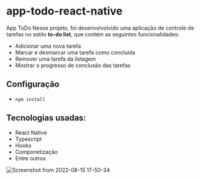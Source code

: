 # app-todo-react-native
App ToDo
Nesse projeto, foi desenvolvolvido uma aplicação de controle de tarefas no estilo **to-do list**, que contém as seguintes funcionalidades:

- Adicionar uma nova tarefa
- Marcar e desmarcar uma tarefa como concluída
- Remover uma tarefa da listagem
- Mostrar o progresso de conclusão das tarefas

## Configuração
- `npm install`

## Tecnologias usadas:
- React Native
- Typescript
- Hooks
- Componetização
- Entre outros

![Screenshot from 2022-08-15 17-50-34](https://user-images.githubusercontent.com/49156356/184725624-26bc9c16-b89a-4045-971f-d25762cb1678.png)
